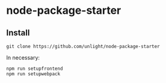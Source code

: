 # node-package-starter

## Install
```
git clone https://github.com/unlight/node-package-starter
```
In necessary:
```
npm run setupfrontend
npm run setupwebpack
```

